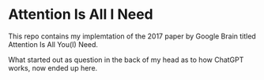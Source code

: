 # Attention Is All I Need

This repo contains my implemtation of the 2017 paper by Google Brain titled Attention Is All You(I) Need.

What started out as question in the back of my head as to how ChatGPT works, now ended up here.
